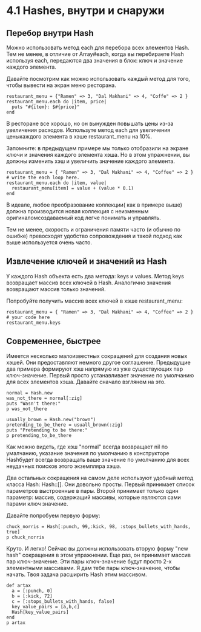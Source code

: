 ﻿# 4.1 Hashes, внутри и снаружи #

## Перебор внутри Hash ##

Можно использовать метод each для перебора всех элементов Hash. Тем не менее, в отличие от Array#each, когда вы перебираете Hash используя each, передаются два значения в блок: ключ и значение каждого элемента.

Давайте посмотрим как можно использовать каждый метод для того, чтобы вывести на экран меню ресторана.

	restaurant_menu = {"Ramen" => 3, "Dal Makhani" => 4, "Coffe" => 2 }
	restaurant_menu.each do |item, price|
	  puts "#{item}: $#{price}"
	end

В ресторане все хорошо, но он вынужден повышать цены из-за увеличения расходов. Используте метод each для увеличения ценыкаждого элемента в хэше restaurant_menu на 10%.

Запомните: в предыдущем примере мы только отобразили на экране ключи и значения каждого элемента хэша. Но в этом упражнении, вы должны изменить хэш и увеличить значение каждого элемента.

	restaurant_menu = { "Ramen" => 3, "Dal Makhani" => 4, "Coffee" => 2 }
	# write the each loop here. 
	restaurant_menu.each do |item, value|
  	  restaurant_menu[item] = value + (value * 0.1)
	end

В идеале, любое преобразование коллекции( как в примере выше) должна производится новая коллекция с неизменным оригиналомсоздаваемый код легче понимать и управлять.

Тем не менее, скорость и ограничения памяти часто (и обычно по ошибке) превосходят удобство сопровождения и такой подход как выше используется очень часто. 

## Извлечение ключей и значений из Hash ##

У каждого Hash объекта есть два метода: keys и values. Метод keys возвращает массив всех ключей в Hash. Аналогично значения возвращают массив только значений.

Попробуйте получить массив всех ключей в хэше restaurant_menu:

	restaurant_menu = { "Ramen" => 3, "Dal Makhani" => 4, "Coffee" => 2 }
	# your code here    
	restaurant_menu.keys

## Современнее, быстрее ##

Имеется несколько малоизвестных сокращений для создания новых хэшей. Они предоставляют немного другое соглашение. Предыдущие два примера формируют хэш напрямую из уже существующих пар ключ-значение. Первый просто устанавливает значение по умолчанию для всех элементов хэша. Давайте сначало взглянем на это.

	normal = Hash.new
	was_not_there = nornal[:zig]
	puts "Wasn't there:"
	p was_not_there

	usually_brown = Hash.new("brown")
	pretending_to_be_there = usuall_brown(:zig)
	puts "Pretending to be there:"
	p pretending_to_be_there

Как можно видеть, где хэш "normal" всегда возвращает nil по умалчанию, указание значения по умолчанию в конструкторе Hashбудет всегда возвращать ваше значение по умолчанию для всех неудачных поисков этого экземпляра хэша.

Два остальных сокращения на самом деле используют удобный метод класса Hash: Hash::[]. Они довольно просты. Первый принимает список параметров выстроенные в пары. Второй принимает только один параметр: массив, содержащий массивы, которые являются сами парами ключ значение.    

Давайте попробуем первую форму:

	chuck_norris = Hash[:punch, 99,:kick, 98, :stops_bullets_with_hands, true]
	p chuck_norris
	
Круто. И легко! Сейчас вы должны использовать вторую форму "new hash" сокращения в этом упражнении. Еще раз, он принимает массив пар ключ-значение. Эти пары ключ-значение будут просто 2-х элементными массивами. Я дам тебе пары ключ-значение, чтобы начать. Твоя задача расширить Hash этим массивом.

	def artax
  	  a = [:punch, 0]
  	  b = [:kick, 72]
  	  c = [:stops_bullets_with_hands, false]
 	  key_value_pairs = [a,b,c]
 	  Hash[key_value_pairs]
	end
	p artax 

